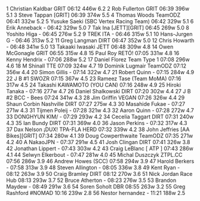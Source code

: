   1  Christian Kaldbar  GRIT  06:12    446w  6.2  2  Rob Fullerton  GRIT  06:39    396w  5.1  3  Steve Tappan  [GRIT]  06:39    374w  5.5  4  Thomas Woods  TeamODZ  06:41    332w  5.2  5  Yusuke Saeki  (SBC Vertex Racing Team)    06:42    329w  5.1  6  Erik Anneback  -  06:42    329w  5.0  7  Tak Ina  [JETT][GRIT]  06:45    269w  5.0  8  Yoshito Higa  -  06:45    276w  5.2  9  TREK ITA  -  06:46    315w  5.1 10  Hans-Jurgen G  -  06:46    313w  5.2 11  Greg Langman  DIRT  06:47    352w  5.0 12  Chris Howarth  -  06:48    341w  5.0 13  Takaaki Iwasaki  JETT  06:48    309w  4.8 14  Owen McGonagle  GRIT  06:55    315w  4.8 15  Paul Roy  RETÓ!  07:05    331w  4.8 16  Kenny Hendrix  -  07:06    288w  5.2 17  Daniel Florez  Team Type 1  07:08    296w  4.6 18  M Shinall  TTE  07:09    324w  4.7 19  Dominik Lugmair  TeamODZ  07:12    356w  4.4 20  Simon Gillis  -  07:14    322w  4.7 21  Robert Quinn  -  07:15    284w  4.9 22  J B #1  SWOZR  07:15    367w  4.5 23  Rameez Tase  (Team MoMA)    07:16    317w  4.5 24  Takashi KAWAMOTO  (YOU CAN)    07:16    248w  4.9 25  Hiroki Tanaka  -  07:16    277w  4.7 26  Daniel Shalkowski  DIRT  07:20    302w  4.4 27  J B #2  BCC - Bees  07:24    341w  4.3 28  Jim Griffin  VEGAN  07:26    326w  4.4 29  Shaun Corbin Nashville  DIRT  07:27    275w  4.3 30  Masahide Fukae  -  07:27    271w  4.3 31  Tijmen Poleij  -  07:28    321w  4.3 32  Aaron Quinn  -  07:28    272w  4.7 33  DONGHYUN KIM/  -  07:29    293w  4.2 34  Cecelia Taggart  DIRT  07:31    240w  4.3 35  Ian Bundy  DIRT  07:31    369w  4.0 36  Jason Perkins  -  07:32    317w  4.3 37  Dax Nelson  ¡DUX! TPA-FLA HERD  07:32    339w  4.2 38  John Jeffries  [AA Bikes][GRIT]  07:34    280w  4.1 39  Doug Cowperthwaite  TeamODZ  07:35    271w  4.2 40  A NakaoJPN  -  07:37    291w  4.5 41  Josh Clingan  DIRT  07:41    326w  3.8 42  Jonathan Lippert  -  07:43    303w  4.2 43  Craig LeBlanc  [ ATP ]  07:43    286w  4.1 44  Selwyn Elkerbout  -  07:47    281w  4.0 45  Michal Duszczyk  ZTPL.CC  07:56    286w  3.9 46  Andrew Howes  (SCC)    07:58    294w  3.9 47  Harold Berkers  -  07:58    313w  3.9 48  Steven Allington  -  08:05    336w  3.8 49  Kent Ryan  -  08:12    263w  3.9 50  Craig Bramley  DIRT  08:12    270w  3.6 51  Nick Jordan  Race Hub  08:13    293w  3.7 52  Bruce Atherton  -  08:23    276w  3.5 53  Brandon Maydew  -  08:49    291w  3.6 54  Soren Soholt  DBR  08:55    263w  3.2 55  Greg Rashford  #NOMAD  10:16    239w  2.8 56  Nestor hernandez  -  11:21    188w  2.5